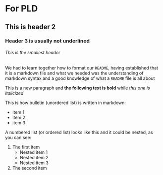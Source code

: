 # For PLD
## This is header 2
### Header 3 is usually not underlined
###### This is the smallest header

We had to learn together how to format our `README`, having established that it is a markdown file and what we needed was the understanding of markdown syntax and a good knowledge of what a `README` file is all about

This is a new paragraph and **the following text is bold** while *this one is italicized*

This is how bulletin (unordered list) is written in markdown:
- item 1
- item 2
- item 3

A numbered list (or ordered list) looks like this and it could be nested, as you can see:
1. The first item
	- Nested item 1
	- Nested item 2
	- Nested item 3
2. The second item
